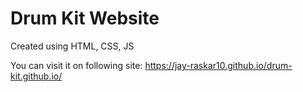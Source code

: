 # Drum Kit Website
Created using HTML, CSS, JS

You can visit it on following site: https://jay-raskar10.github.io/drum-kit.github.io/
